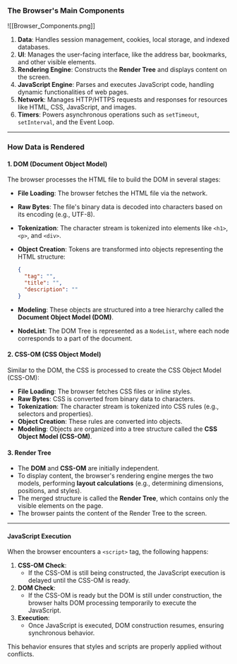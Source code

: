 
### **The Browser's Main Components**

![[Browser_Components.png]]


1. **Data**: Handles session management, cookies, local storage, and indexed databases.
2. **UI**: Manages the user-facing interface, like the address bar, bookmarks, and other visible elements.
3. **Rendering Engine**: Constructs the **Render Tree** and displays content on the screen.
4. **JavaScript Engine**: Parses and executes JavaScript code, handling dynamic functionalities of web pages.
5. **Network**: Manages HTTP/HTTPS requests and responses for resources like HTML, CSS, JavaScript, and images.
6. **Timers**: Powers asynchronous operations such as `setTimeout`, `setInterval`, and the Event Loop.

---

### **How Data is Rendered**

#### **1. DOM (Document Object Model)**

The browser processes the HTML file to build the DOM in several stages:

- **File Loading**: The browser fetches the HTML file via the network.
- **Raw Bytes**: The file's binary data is decoded into characters based on its encoding (e.g., UTF-8).
- **Tokenization**: The character stream is tokenized into elements like `<h1>`, `<p>`, and `<div>`.
- **Object Creation**: Tokens are transformed into objects representing the HTML structure:
    
    ```json
    {
      "tag": "",
      "title": "",
      "description": ""
    }
    ```
    
- **Modeling**: These objects are structured into a tree hierarchy called the **Document Object Model (DOM)**.
- **NodeList**: The DOM Tree is represented as a `NodeList`, where each node corresponds to a part of the document.

#### **2. CSS-OM (CSS Object Model)**

Similar to the DOM, the CSS is processed to create the CSS Object Model (CSS-OM):

- **File Loading**: The browser fetches CSS files or inline styles.
- **Raw Bytes**: CSS is converted from binary data to characters.
- **Tokenization**: The character stream is tokenized into CSS rules (e.g., selectors and properties).
- **Object Creation**: These rules are converted into objects.
- **Modeling**: Objects are organized into a tree structure called the **CSS Object Model (CSS-OM)**.

#### **3. Render Tree**

- The **DOM** and **CSS-OM** are initially independent.
- To display content, the browser's rendering engine merges the two models, performing **layout calculations** (e.g., determining dimensions, positions, and styles).
- The merged structure is called the **Render Tree**, which contains only the visible elements on the page.
- The browser paints the content of the Render Tree to the screen.

---

####  **JavaScript Execution**

When the browser encounters a `<script>` tag, the following happens:

1. **CSS-OM Check**:
    - If the CSS-OM is still being constructed, the JavaScript execution is delayed until the CSS-OM is ready.
2. **DOM Check**:
    - If the CSS-OM is ready but the DOM is still under construction, the browser halts DOM processing temporarily to execute the JavaScript.
3. **Execution**:
    - Once JavaScript is executed, DOM construction resumes, ensuring synchronous behavior.

This behavior ensures that styles and scripts are properly applied without conflicts.

